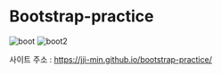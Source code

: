 # Bootstrap-practice

![boot](https://github.com/jji-min/bootstrap-practice/assets/162656013/10b10299-980d-442a-9da6-d46bdb27fce1)
![boot2](https://github.com/jji-min/bootstrap-practice/assets/162656013/4621d4aa-1d77-4b45-b427-39ae5e36c17f)

사이트 주소 : <https://jji-min.github.io/bootstrap-practice/>
